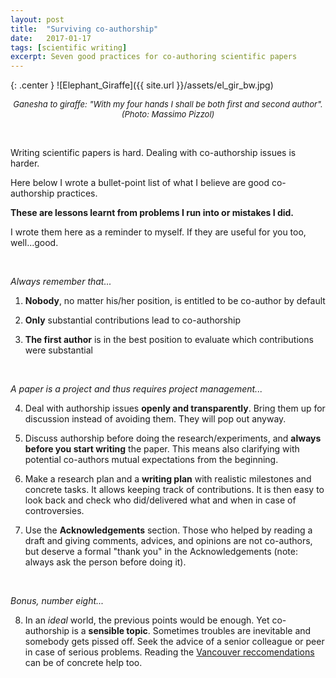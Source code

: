 ```yaml
---
layout: post
title:  "Surviving co-authorship"
date:   2017-01-17
tags: [scientific writing]
excerpt: Seven good practices for co-authoring scientific papers
---
```


{: .center }
![Elephant_Giraffe]({{ site.url }}/assets/el_gir_bw.jpg)
<center><i><font size="2"> Ganesha to giraffe: "With my four hands I shall be both first and second author". (Photo: Massimo Pizzol)</font></i></center>



&nbsp;

Writing scientific papers is hard. Dealing with co-authorship issues is harder.

Here below I wrote a bullet-point list of what I believe are good co-authorship practices.

**These are lessons learnt from problems I run into or mistakes I did.**

I wrote them here as a reminder to myself. If they are useful for you too, well...good.

&nbsp;

_Always remember that..._

1) **Nobody**, no matter his/her position, is entitled to be co-author by default

2) **Only** substantial contributions lead to co-authorship

3) **The first author** is in the best position to evaluate which contributions were substantial

&nbsp;

_A paper is a project and thus requires project management..._

4) Deal with authorship issues **openly and transparently**. Bring them up for discussion instead of avoiding them. They will pop out anyway.

5) Discuss authorship before doing the research/experiments, and **always before you start writing** the paper. This means also clarifying with potential co-authors mutual expectations from the beginning.

6) Make a research plan and a **writing plan** with realistic milestones and concrete tasks. It allows keeping track of contributions. It is then easy to look back and check who did/delivered what and when in case of controversies.

7) Use the **Acknowledgements** section. Those who helped by reading a draft and giving comments, advices, and opinions are not co-authors, but deserve a formal "thank you" in the Acknowledgements (note: always ask the person before doing it).

&nbsp;

_Bonus, number eight..._

8) In an _ideal_ world, the previous points would be enough. Yet co-authorship is a **sensible topic**. Sometimes troubles are inevitable and somebody gets pissed off. Seek the advice of a senior colleague or peer in case of serious problems. Reading the [Vancouver reccomendations](http://www.icmje.org/icmje-recommendations.pdf) can be of concrete help too.
